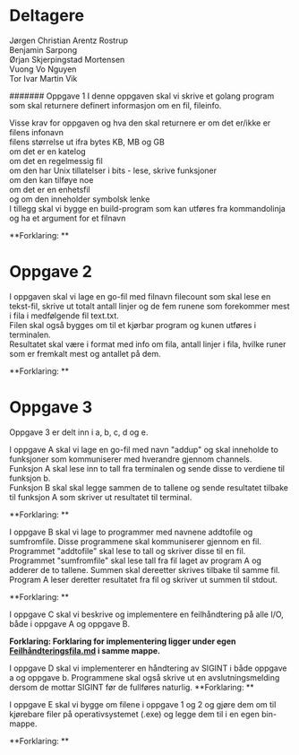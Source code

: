 # Deltagere
Jørgen Christian Arentz Rostrup<br/>
Benjamin Sarpong<br/>
Ørjan Skjerpingstad Mortensen<br/>
Vuong Vo Nguyen<br/>
Tor Ivar Martin Vik

####### Oppgave 1
I denne oppgaven skal vi skrive et golang program som skal returnere definert informasjon om en fil, fileinfo. 

Visse krav for oppgaven og hva den skal returnere er om det er/ikke er <br/>
filens infonavn<br/>
filens størrelse ut ifra bytes KB, MB og GB<br/>
om det er en katelog<br/>
om det en regelmessig fil<br/>
om den har Unix tillatelser i bits - lese, skrive funksjoner<br/>
om den kan tilføye noe<br/>
om det er en enhetsfil <br/>
og om den inneholder symbolsk lenke<br/>
I tillegg skal vi bygge en build-program som kan utføres fra kommandolinja og ha et argument for et filnavn

**Forklaring: **


# Oppgave 2 
I oppgaven skal vi lage en go-fil med filnavn filecount som skal lese en tekst-fil, skrive ut totalt antall linjer og de fem runene som forekommer mest i fila i medfølgende fil text.txt.<br/> 
Filen skal også bygges om til et kjørbar program og kunen utføres i terminalen.<br/>
Resultatet skal være i format med info om fila, antall linjer i fila, hvilke runer som er fremkalt mest og antallet på dem. 

**Forklaring: ** 

# Oppgave 3
Oppgave 3 er delt inn i a, b, c, d og e.

I oppgave A skal vi lage en go-fil med navn "addup" og skal inneholde to funksjoner som kommuniserer med hverandre gjennom channels.<br/> 
Funksjon A skal lese inn to tall fra terminalen og sende disse to verdiene til funksjon b.<br/>
Funksjon B skal skal legge sammen de to tallene og sende resultatet tilbake til funksjon A som skriver ut resultatet til terminal.

**Forklaring: ** 

I oppgave B skal vi lage to programmer med navnene addtofile og sumfromfile. Disse programmene skal kommuniserer gjennom en fil.<br/>
Programmet "addtofile" skal lese to tall og skriver disse til en fil.<br/>
Programmet "sumfromfile" skal lese tall fra fil laget av program A og adderer de to tallene. Summen skal dereetter skrives tilbake til samme fil.<br/>
Program A leser deretter resultatet fra fil og skriver ut summen til stdout.

**Forklaring: **

I oppgave C skal vi beskrive og implementere en feilhåndtering på alle I/O, både i oppgave A og oppgave B.

**Forklaring: Forklaring for implementering ligger under egen [Feilhåndteringsfila.md](http://leggetillenke.com) i samme mappe.** 

I oppgave D skal vi implementerer en håndtering av SIGINT i både oppgave a og oppgave b. Programmene skal også skrive ut en avslutningsmelding dersom de mottar SIGINT før de fullføres naturlig.
**Forklaring: ** 

I oppgave E skal vi bygge om filene i oppgave 1 og 2 og gjøre dem om til kjørebare filer på operativsystemet (.exe) og legge dem til i en egen bin-mappe.

**Forklaring: ** 

